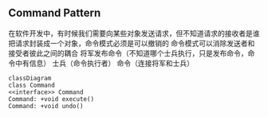 ## Command Pattern
在软件开发中，有时候我们需要向某些对象发送请求，但不知道请求的接收者是谁
把请求封装成一个对象，命令模式必须是可以撤销的
命令模式可以消除发送者和接受者彼此之间的耦合
将军发布命令（不知道哪个士兵执行，只是发布命令，命令中有信息）
士兵（命令执行者）
命令（连接将军和士兵）


```
classDiagram
class Command
<<interface>> Command
Command: +void execute()
Command: +void undo()
```